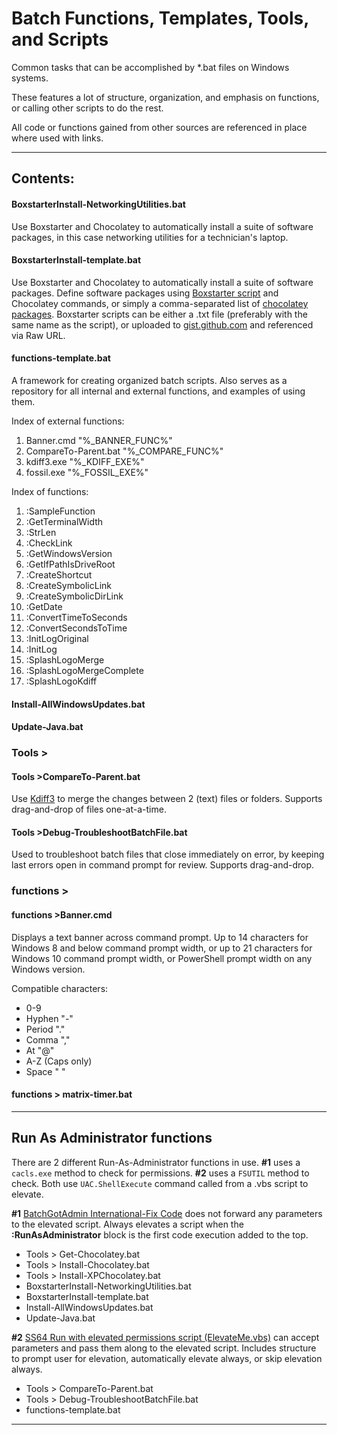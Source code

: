 # Batch Functions, Templates, Tools, and Scripts

Common tasks that can be accomplished by *.bat files on Windows systems.

These features a lot of structure, organization, and emphasis on functions, or calling other scripts to do the rest.

All code or functions gained from other sources are referenced in place where used with links.

---

## Contents:

#### BoxstarterInstall-NetworkingUtilities.bat

Use Boxstarter and Chocolatey to automatically install a suite of software packages, in this case networking utilities for a technician's laptop. 

#### BoxstarterInstall-template.bat

Use Boxstarter and Chocolatey to automatically install a suite of software packages. Define software packages using [Boxstarter script](https://boxstarter.org/UsingBoxstarter) and Chocolatey commands, or simply a comma-separated list of [chocolatey packages](https://chocolatey.org/packages). Boxstarter scripts can be either a .txt file (preferably with the same name as the script), or uploaded to [gist.github.com](https://gist.github.com/) and referenced via Raw URL.

#### functions-template.bat

A framework for creating organized batch scripts. Also serves as a repository for all internal and external functions, and examples of using them.

Index of external functions: 

1. Banner.cmd "%_BANNER_FUNC%"
2. CompareTo-Parent.bat "%_COMPARE_FUNC%"
3. kdiff3.exe "%_KDIFF_EXE%"
4. fossil.exe "%_FOSSIL_EXE%"

Index of functions: 

1. :SampleFunction
2. :GetTerminalWidth
3. :StrLen
4. :CheckLink
5. :GetWindowsVersion
6. :GetIfPathIsDriveRoot
7. :CreateShortcut
8. :CreateSymbolicLink
9. :CreateSymbolicDirLink
10. :GetDate
12. :ConvertTimeToSeconds
12. :ConvertSecondsToTime
13. :InitLogOriginal
14. :InitLog
15. :SplashLogoMerge
16. :SplashLogoMergeComplete
17. :SplashLogoKdiff


#### Install-AllWindowsUpdates.bat

#### Update-Java.bat

### Tools >

#### Tools >CompareTo-Parent.bat

Use [Kdiff3](https://chocolatey.org/packages/kdiff3) to merge the changes between 2 (text) files or folders. Supports drag-and-drop of files one-at-a-time.

#### Tools >Debug-TroubleshootBatchFile.bat

Used to troubleshoot batch files that close immediately on error, by keeping last errors open in command prompt for review. Supports drag-and-drop.

### functions >

#### functions >Banner.cmd

Displays a text banner across command prompt. Up to 14 characters for Windows 8 and below command prompt width, or up to 21 characters for Windows 10 command prompt width, or PowerShell prompt width on any Windows version.

Compatible characters:

- 0-9
- Hyphen "-"
- Period "."
- Comma ","
- At "@"
- A-Z (Caps only)
- Space " "

#### functions > matrix-timer.bat

---

## Run As Administrator functions

There are 2 different Run-As-Administrator functions in use. **#1** uses a `cacls.exe` method to check for permissions. **#2** uses a `FSUTIL` method to check.  Both use `UAC.ShellExecute` command called from a .vbs script to elevate.

**#1** [BatchGotAdmin International-Fix Code](https://sites.google.com/site/eneerge/home/BatchGotAdmin) does not forward any parameters to the elevated script. Always elevates a script when the **:RunAsAdministrator** block is the first code execution added to the top. 

- Tools > Get-Chocolatey.bat
- Tools > Install-Chocolatey.bat
- Tools > Install-XPChocolatey.bat
- BoxstarterInstall-NetworkingUtilities.bat
- BoxstarterInstall-template.bat
- Install-AllWindowsUpdates.bat
- Update-Java.bat

**#2** [SS64 Run with elevated permissions script (ElevateMe.vbs)](http://ss64.com/vb/syntax-elevate.html) can accept parameters and pass them along to the elevated script. Includes structure to prompt user for elevation, automatically elevate always, or skip elevation always. 

- Tools > CompareTo-Parent.bat
- Tools > Debug-TroubleshootBatchFile.bat
- functions-template.bat

---

